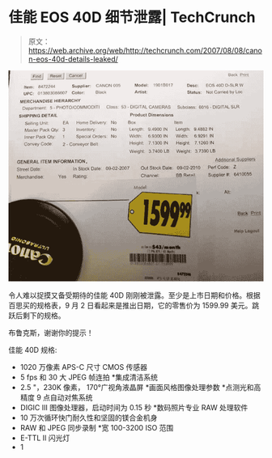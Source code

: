 # 佳能 EOS 40D 细节泄露| TechCrunch

> 原文：<https://web.archive.org/web/http://techcrunch.com/2007/08/08/canon-eos-40d-details-leaked/>

![canon-eos-40d-stock-info.jpg](img/30826f167d1768de5fa38f6144d7f0cb.png)

令人难以捉摸又备受期待的佳能 40D 刚刚被泄露。至少是上市日期和价格。根据百思买的规格表，9 月 2 日看起来是推出日期，它的零售价为 1599.99 美元。跳跃后剩下的规格。

布鲁克斯，谢谢你的提示！

佳能 40D 规格:

* 1020 万像素 APS-C 尺寸 CMOS 传感器
* 5 fps 和 30 大 JPEG 帧连拍
*集成清洁系统
* 2.5 "，230K 像素， 170°广视角液晶屏
*画面风格图像处理参数
*点测光和高精度 9 点自动对焦系统
* DIGIC III 图像处理器，启动时间为 0.15 秒
*数码照片专业 RAW 处理软件
* 10 万次循环快门耐久性和坚固的镁合金机身
* RAW 和 JPEG 同步录制
*宽 100-3200 ISO 范围
* E-TTL II 闪光灯
* 1
